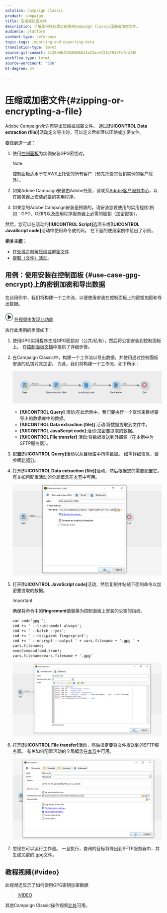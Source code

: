 ```yaml
---
solution: Campaign Classic
product: campaign
title: 压缩或加密文件
description: 了解如何在处理之前使用Campaign Classic压缩或加密文件。
audience: platform
content-type: reference
topic-tags: importing-and-exporting-data
translation-type: tm+mt
source-git-commit: 3139a9bf5036086831e23acef21af937fcfda740
workflow-type: tm+mt
source-wordcount: '538'
ht-degree: 5%

---
```



# 压缩或加密文件{#zipping-or-encrypting-a-file}

Adobe Campaign允许您导出压缩或加密文件。 通过&#x200B;**[!UICONTROL Data extraction (file)]**&#x200B;活动定义导出时，可以定义后处理以压缩或加密文件。

要做到这一点：

1. 使用[控制面板](https://docs.adobe.com/content/help/en/control-panel/using/instances-settings/gpg-keys-management.html#encrypting-data)为实例安装GPG密钥对。

   >[!NOTE]
   >
   >控制面板适用于在AWS上托管的所有客户（预先托管其营销实例的客户除外）。

1. 如果Adobe Campaign安装由Adobe托管，请联系[Adobe客户服务中心](https://helpx.adobe.com/enterprise/admin-guide.html/enterprise/using/support-for-experience-cloud.ug.html)，以在服务器上安装必要的实用程序。
1. 如果您的Adobe Campaign安装是预置的，请安装您要使用的实用程序(例如：GPG、GZIP)以及应用程序服务器上必需的密钥（加密密钥）。

然后，您可以在活动的&#x200B;**[!UICONTROL Script]**&#x200B;选项卡或&#x200B;**[!UICONTROL JavaScript code]**&#x200B;活动中使用命令或代码。 在下面的使用案例中给出了示例。

**相关主题：**

* [在处理之前解压缩或解密文件](../../platform/using/unzip-decrypt.md)
* [提取（文件）活动](../../workflow/using/extraction--file-.md)。

## 用例：使用安装在控制面板 {#use-case-gpg-encrypt}上的密钥加密和导出数据

在此用例中，我们将构建一个工作流，以便使用安装在控制面板上的密钥加密和导出数据。

![](assets/do-not-localize/how-to-video.png) [在视频中发现此功能](#video)

执行此用例的步骤如下：

1. 使用GPG实用程序生成GPG密钥对（公共/私有），然后将公钥安装到控制面板上。 在[控制面板文档](https://docs.adobe.com/content/help/en/control-panel/using/instances-settings/gpg-keys-management.html#encrypting-data)中提供了详细步骤。

1. 在Campaign Classic中，构建一个工作流以导出数据，并使用通过控制面板安装的私钥对其加密。 为此，我们将构建一个工作流，如下所示：

   ![](assets/gpg-workflow-encrypt.png)

   * **[!UICONTROL Query]** 活动:在此示例中，我们要执行一个查询来目标要导出的数据库中的数据。
   * **[!UICONTROL Data extraction (file)]** 活动:将数据提取到文件中。
   * **[!UICONTROL JavaScript code]** 活动:加密要提取的数据。
   * **[!UICONTROL File transfer]** 活动:将数据发送到外部源（在本例中为SFTP服务器）。

1. 配置&#x200B;**[!UICONTROL Query]**&#x200B;活动以从目标库中所需数据。 如需详细信息，请参阅[此部分](../../workflow/using/query.md)。

1. 打开&#x200B;**[!UICONTROL Data extraction (file)]**&#x200B;活动，然后根据您的需要配置它。 有关如何配置活动的全局概念在[本节](../../workflow/using/extraction--file-.md)中可用。

   ![](assets/gpg-data-extraction.png)

1. 打开&#x200B;**[!UICONTROL JavaScript code]**&#x200B;活动，然后复制并粘贴下面的命令以加密要提取的数据。

   >[!IMPORTANT]
   >
   >确保将命令中的&#x200B;**fingrement**&#x200B;值替换为控制面板上安装的公钥的指纹。

   ```
   var cmd='gpg ';
   cmd += ' --trust-model always';
   cmd += ' --batch --yes';
   cmd += ' --recipient fingerprint';
   cmd += ' --encrypt --output ' + vars.filename + '.gpg ' + vars.filename;
   execCommand(cmd,true);
   vars.filename=vars.filename + '.gpg'
   ```

   ![](assets/gpg-script.png)

1. 打开&#x200B;**[!UICONTROL File transfer]**&#x200B;活动，然后指定要将文件发送到的SFTP服务器。 有关如何配置活动的全局概念在[本节](../../workflow/using/file-transfer.md)中可用。

   ![](assets/gpg-file-transfer.png)

1. 您现在可以运行工作流。 一旦执行，查询的目标将导出到SFTP服务器中，并生成加密的.gpg文件。

## 教程视频{#video}

此视频还显示了如何使用GPG密钥加密数据

>[!VIDEO](https://video.tv.adobe.com/v/36399?quality=12)

其他Campaign Classic操作视频[此处](https://experienceleague.adobe.com/docs/campaign-classic-learn/tutorials/overview.html?lang=zh-Hans)可用。
